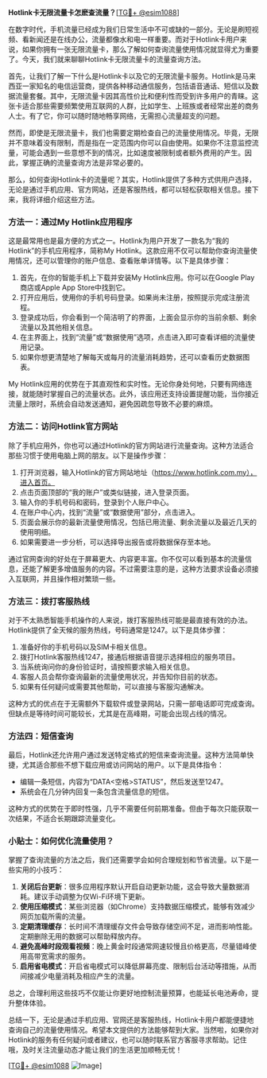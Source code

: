**Hotlink卡无限流量卡怎麽查流量？**[[TG💪+ @esim1088](https://t.me/s/esim1088)]

在数字时代，手机流量已经成为我们日常生活中不可或缺的一部分。无论是刷短视频、看新闻还是在线办公，流量都像水和电一样重要。而对于Hotlink卡用户来说，如果你拥有一张无限流量卡，那么了解如何查询流量使用情况就显得尤为重要了。今天，我们就来聊聊Hotlink卡无限流量卡的流量查询方法。

首先，让我们了解一下什么是Hotlink卡以及它的无限流量卡服务。Hotlink是马来西亚一家知名的电信运营商，提供各种移动通信服务，包括语音通话、短信以及数据流量套餐。其中，无限流量卡因其高性价比和便利性而受到许多用户的青睐。这张卡适合那些需要频繁使用互联网的人群，比如学生、上班族或者经常出差的商务人士。有了它，你可以随时随地畅享网络，无需担心流量超支的问题。

然而，即使是无限流量卡，我们也需要定期检查自己的流量使用情况。毕竟，无限并不意味着没有限制，而是指在一定范围内你可以自由使用。如果你不注意监控流量，可能会遇到一些意想不到的情况，比如速度被限制或者额外费用的产生。因此，掌握正确的流量查询方法是非常必要的。

那么，如何查询Hotlink卡的流量呢？其实，Hotlink提供了多种方式供用户选择，无论是通过手机应用、官方网站，还是客服热线，都可以轻松获取相关信息。接下来，我将详细介绍这些方法。

### 方法一：通过My Hotlink应用程序

这是最常用也是最方便的方式之一。Hotlink为用户开发了一款名为“我的Hotlink”的手机应用程序，简称My Hotlink。这款应用不仅可以帮助你查询流量使用情况，还可以管理你的账户信息、查看账单详情等。以下是具体步骤：

1. 首先，在你的智能手机上下载并安装My Hotlink应用。你可以在Google Play商店或Apple App Store中找到它。
2. 打开应用后，使用你的手机号码登录。如果尚未注册，按照提示完成注册流程。
3. 登录成功后，你会看到一个简洁明了的界面，上面会显示你的当前余额、剩余流量以及其他相关信息。
4. 在主界面上，找到“流量”或“数据使用”选项，点击进入即可查看详细的流量使用记录。
5. 如果你想更清楚地了解每天或每月的流量消耗趋势，还可以查看历史数据图表。

My Hotlink应用的优势在于其直观性和实时性。无论你身处何地，只要有网络连接，就能随时掌握自己的流量状态。此外，该应用还支持设置提醒功能，当你接近流量上限时，系统会自动发送通知，避免因疏忽导致不必要的麻烦。

### 方法二：访问Hotlink官方网站

除了手机应用外，你也可以通过Hotlink的官方网站进行流量查询。这种方法适合那些习惯于使用电脑上网的朋友。以下是操作步骤：

1. 打开浏览器，输入Hotlink的官方网站地址（https://www.hotlink.com.my），进入首页。
2. 点击页面顶部的“我的账户”或类似链接，进入登录页面。
3. 输入你的手机号码和密码，登录到个人账户中心。
4. 在账户中心内，找到“流量”或“数据使用”部分，点击进入。
5. 页面会展示你的最新流量使用情况，包括已用流量、剩余流量以及最近几天的使用明细。
6. 如果需要进一步分析，可以选择导出报告或将数据保存至本地。

通过官网查询的好处在于屏幕更大、内容更丰富。你不仅可以看到基本的流量信息，还能了解更多增值服务的内容。不过需要注意的是，这种方法要求设备必须接入互联网，并且操作相对繁琐一些。

### 方法三：拨打客服热线

对于不太熟悉智能手机操作的人来说，拨打客服热线可能是最直接有效的办法。Hotlink提供了全天候的服务热线，号码通常是1247。以下是具体步骤：

1. 准备好你的手机号码以及SIM卡相关信息。
2. 拨打Hotlink客服热线1247，接通后根据语音提示选择相应的服务项目。
3. 当系统询问你的身份验证时，请按照要求输入相关信息。
4. 客服人员会帮你查询最新的流量使用状况，并告知你目前的状态。
5. 如果有任何疑问或需要其他帮助，可以直接与客服沟通解决。

这种方式的优点在于无需额外下载软件或登录网站，只需一部电话即可完成查询。但缺点是等待时间可能较长，尤其是在高峰期，可能会出现占线的情况。

### 方法四：短信查询

最后，Hotlink还允许用户通过发送特定格式的短信来查询流量。这种方法简单快捷，尤其适合那些不想下载应用或访问网站的用户。以下是具体指令：

- 编辑一条短信，内容为“DATA<空格>STATUS”，然后发送至1247。
- 系统会在几分钟内回复一条包含流量信息的短信。

这种方式的优势在于即时性强，几乎不需要任何前期准备。但由于每次只能获取一次结果，不适合长期跟踪流量变化。

### 小贴士：如何优化流量使用？

掌握了查询流量的方法之后，我们还需要学会如何合理规划和节省流量。以下是一些实用的小技巧：

1. **关闭后台更新**：很多应用程序默认开启自动更新功能，这会导致大量数据消耗。建议手动调整为仅Wi-Fi环境下更新。
2. **使用压缩模式**：某些浏览器（如Chrome）支持数据压缩模式，能够有效减少网页加载所需的流量。
3. **定期清理缓存**：长时间不清理缓存文件会导致存储空间不足，进而影响性能。定期删除无用的数据可以帮助释放内存。
4. **避免高峰时段观看视频**：晚上黄金时段通常网速较慢且价格更高，尽量错峰使用高带宽需求的服务。
5. **启用省电模式**：开启省电模式可以降低屏幕亮度、限制后台活动等措施，从而间接减少电量消耗及相应产生的流量。

总之，合理利用这些技巧不仅能让你更好地控制流量预算，也能延长电池寿命，提升整体体验。

总结一下，无论是通过手机应用、官网还是客服热线，Hotlink卡用户都能便捷地查询自己的流量使用情况。希望本文提供的方法能够帮到大家。当然啦，如果你对Hotlink的服务有任何疑问或者建议，也可以随时联系官方客服寻求帮助。记住哦，及时关注流量动态才能让我们的生活更加顺畅无忧！

[[TG💪+ @esim1088](https://t.me/s/esim1088) ![Image](https://i.postimg.cc/4NQfJmqS/Snipaste-2025-05-13-00-14-12.png)]